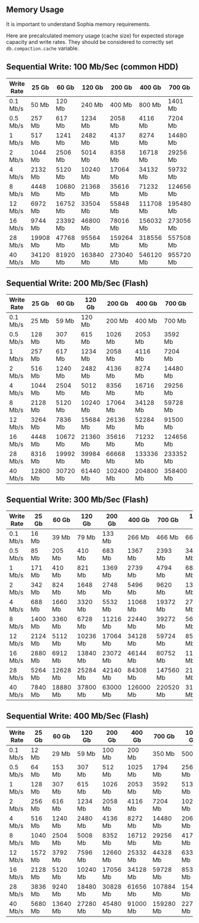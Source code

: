 
Memory Usage
------------

It is important to understand Sophia memory requirements.

Here are precalculated memory usage (cache size) for expected storage capacity and write rates.
They should be considered to correctly set `db.compaction.cache` variable.

Sequential Write: 100 Mb/Sec (common HDD)
----------------------------

| Write Rate | 25 Gb | 60 Gb | 120 Gb | 200 Gb | 400 Gb | 700 Gb | 1000 Gb | 2000 Gb |
|---|---|---|---|---|---|---|---|---|
| 0.1 Mb/s | 50 Mb | 120 Mb | 240 Mb | 400 Mb | 800 Mb | 1401 Mb | 2001 Mb | 4003 Mb |
| 0.5 Mb/s | 257 Mb | 617 Mb | 1234 Mb | 2058 Mb | 4116 Mb | 7204 Mb | 10291 Mb | 20582 Mb |
| 1 Mb/s | 517 Mb | 1241 Mb | 2482 Mb | 4137 Mb | 8274 Mb | 14480 Mb | 20686 Mb | 41373 Mb |
| 2 Mb/s | 1044 Mb | 2506 Mb | 5014 Mb | 8358 Mb | 16718 Mb | 29256 Mb | 41794 Mb | 83590 Mb |
| 4 Mb/s | 2132 Mb | 5120 Mb | 10240 Mb | 17064 Mb | 34132 Mb | 59732 Mb | 85332 Mb | 170664 Mb |
| 8 Mb/s | 4448 Mb | 10680 Mb | 21368 Mb | 35616 Mb | 71232 Mb | 124656 Mb | 178080 Mb | 356168 Mb |
| 12 Mb/s | 6972 Mb | 16752 Mb | 33504 Mb | 55848 Mb | 111708 Mb | 195480 Mb | 279264 Mb | 558540 Mb |
| 16 Mb/s | 9744 Mb | 23392 Mb | 46800 Mb | 78016 Mb | 156032 Mb | 273056 Mb | 390080 Mb | 780176 Mb |
| 28 Mb/s | 19908 Mb | 47768 Mb | 95564 Mb | 159264 Mb | 318556 Mb | 557508 Mb | 796432 Mb | 1592864 Mb |
| 40 Mb/s | 34120 Mb | 81920 Mb | 163840 Mb | 273040 Mb | 546120 Mb | 955720 Mb | 1365320 Mb | 2730640 Mb |

Sequential Write: 200 Mb/Sec (Flash)
----------------------------

| Write Rate | 25 Gb | 60 Gb | 120 Gb | 200 Gb | 400 Gb | 700 Gb | 1000 Gb | 2000 Gb |
|---|---|---|---|---|---|---|---|---|
| 0.1 Mb/s | 25 Mb | 59 Mb | 120 Mb | 200 Mb | 400 Mb | 700 Mb | 1000 Mb | 2000 Mb |
| 0.5 Mb/s | 128 Mb | 307 Mb | 615 Mb | 1026 Mb | 2053 Mb | 3592 Mb | 5132 Mb | 10265 Mb |
| 1 Mb/s | 257 Mb | 617 Mb | 1234 Mb | 2058 Mb | 4116 Mb | 7204 Mb | 10291 Mb | 20582 Mb |
| 2 Mb/s | 516 Mb | 1240 Mb | 2482 Mb | 4136 Mb | 8274 Mb | 14480 Mb | 20686 Mb | 41372 Mb |
| 4 Mb/s | 1044 Mb | 2504 Mb | 5012 Mb | 8356 Mb | 16716 Mb | 29256 Mb | 41792 Mb | 83588 Mb |
| 8 Mb/s | 2128 Mb | 5120 Mb | 10240 Mb | 17064 Mb | 34128 Mb | 59728 Mb | 85328 Mb | 170664 Mb |
| 12 Mb/s | 3264 Mb | 7836 Mb | 15684 Mb | 26136 Mb | 52284 Mb | 91500 Mb | 130716 Mb | 261444 Mb |
| 16 Mb/s | 4448 Mb | 10672 Mb | 21360 Mb | 35616 Mb | 71232 Mb | 124656 Mb | 178080 Mb | 356160 Mb |
| 28 Mb/s | 8316 Mb | 19992 Mb | 39984 Mb | 66668 Mb | 133336 Mb | 233352 Mb | 333368 Mb | 666764 Mb |
| 40 Mb/s | 12800 Mb | 30720 Mb | 61440 Mb | 102400 Mb | 204800 Mb | 358400 Mb | 512000 Mb | 1024000 Mb |

Sequential Write: 300 Mb/Sec (Flash)
----------------------------

| Write Rate | 25 Gb | 60 Gb | 120 Gb | 200 Gb | 400 Gb | 700 Gb | 1000 Gb | 2000 Gb |
|---|---|---|---|---|---|---|---|---|
| 0.1 Mb/s | 16 Mb | 39 Mb | 79 Mb | 133 Mb | 266 Mb | 466 Mb | 666 Mb | 1333 Mb |
| 0.5 Mb/s | 85 Mb | 205 Mb | 410 Mb | 683 Mb | 1367 Mb | 2393 Mb | 3419 Mb | 6838 Mb |
| 1 Mb/s | 171 Mb | 410 Mb | 821 Mb | 1369 Mb | 2739 Mb | 4794 Mb | 6849 Mb | 13698 Mb |
| 2 Mb/s | 342 Mb | 824 Mb | 1648 Mb | 2748 Mb | 5496 Mb | 9620 Mb | 13744 Mb | 27488 Mb |
| 4 Mb/s | 688 Mb | 1660 Mb | 3320 Mb | 5532 Mb | 11068 Mb | 19372 Mb | 27672 Mb | 55348 Mb |
| 8 Mb/s | 1400 Mb | 3360 Mb | 6728 Mb | 11216 Mb | 22440 Mb | 39272 Mb | 56104 Mb | 112216 Mb |
| 12 Mb/s | 2124 Mb | 5112 Mb | 10236 Mb | 17064 Mb | 34128 Mb | 59724 Mb | 85332 Mb | 170664 Mb |
| 16 Mb/s | 2880 Mb | 6912 Mb | 13840 Mb | 23072 Mb | 46144 Mb | 80752 Mb | 115376 Mb | 230752 Mb |
| 28 Mb/s | 5264 Mb | 12628 Mb | 25284 Mb | 42140 Mb | 84308 Mb | 147560 Mb | 210812 Mb | 421624 Mb |
| 40 Mb/s | 7840 Mb | 18880 Mb | 37800 Mb | 63000 Mb | 126000 Mb | 220520 Mb | 315040 Mb | 630120 Mb |

Sequential Write: 400 Mb/Sec (Flash)
----------------------------

| Write Rate | 25 Gb | 60 Gb | 120 Gb | 200 Gb | 400 Gb | 700 Gb | 1000 Gb | 2000 Gb |
|---|---|---|---|---|---|---|---|---|
| 0.1 Mb/s | 12 Mb | 29 Mb | 59 Mb | 100 Mb | 200 Mb | 350 Mb | 500 Mb | 1000 Mb |
| 0.5 Mb/s | 64 Mb | 153 Mb | 307 Mb | 512 Mb | 1025 Mb | 1794 Mb | 2563 Mb | 5126 Mb |
| 1 Mb/s | 128 Mb | 307 Mb | 615 Mb | 1026 Mb | 2053 Mb | 3592 Mb | 5132 Mb | 10265 Mb |
| 2 Mb/s | 256 Mb | 616 Mb | 1234 Mb | 2058 Mb | 4116 Mb | 7204 Mb | 10290 Mb | 20582 Mb |
| 4 Mb/s | 516 Mb | 1240 Mb | 2480 Mb | 4136 Mb | 8272 Mb | 14480 Mb | 20684 Mb | 41372 Mb |
| 8 Mb/s | 1040 Mb | 2504 Mb | 5008 Mb | 8352 Mb | 16712 Mb | 29256 Mb | 41792 Mb | 83584 Mb |
| 12 Mb/s | 1572 Mb | 3792 Mb | 7596 Mb | 12660 Mb | 25332 Mb | 44328 Mb | 63336 Mb | 126672 Mb |
| 16 Mb/s | 2128 Mb | 5120 Mb | 10240 Mb | 17056 Mb | 34128 Mb | 59728 Mb | 85328 Mb | 170656 Mb |
| 28 Mb/s | 3836 Mb | 9240 Mb | 18480 Mb | 30828 Mb | 61656 Mb | 107884 Mb | 154140 Mb | 308280 Mb |
| 40 Mb/s | 5680 Mb | 13640 Mb | 27280 Mb | 45480 Mb | 91000 Mb | 159280 Mb | 227520 Mb | 455080 Mb |
